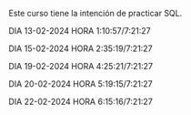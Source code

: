 Este curso tiene la intención de practicar SQL.

DIA 13-02-2024 HORA 1:10:57/7:21:27

DIA 15-02-2024 HORA 2:35:19/7:21:27

DIA 19-02-2024 HORA 4:25:21/7:21:27

DIA 20-02-2024 HORA 5:19:15/7:21:27

DIA 22-02-2024 HORA 6:15:16/7:21:27
